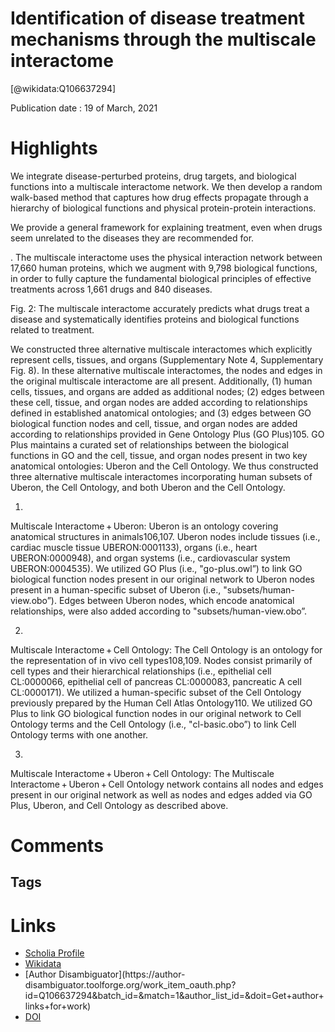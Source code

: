 
Identification of disease treatment mechanisms through the multiscale interactome
=================================================================================
  
  [@wikidata:Q106637294]  
  
Publication date : 19 of March, 2021  

# Highlights

 We integrate disease-perturbed proteins, drug targets, and biological functions into a multiscale interactome network. We then develop a random walk-based method that captures how drug effects propagate through a hierarchy of biological functions and physical protein-protein interactions.

 We provide a general framework for explaining treatment, even when drugs seem unrelated to the diseases they are recommended for.

 . The multiscale interactome uses the physical interaction network between 17,660 human proteins, which we augment with 9,798 biological functions, in order to fully capture the fundamental biological principles of effective treatments across 1,661 drugs and 840 diseases.

 Fig. 2: The multiscale interactome accurately predicts what drugs treat a disease and systematically identifies proteins and biological functions related to treatment.

 We constructed three alternative multiscale interactomes which explicitly represent cells, tissues, and organs (Supplementary Note 4, Supplementary Fig. 8). In these alternative multiscale interactomes, the nodes and edges in the original multiscale interactome are all present. Additionally, (1) human cells, tissues, and organs are added as additional nodes; (2) edges between these cell, tissue, and organ nodes are added according to relationships defined in established anatomical ontologies; and (3) edges between GO biological function nodes and cell, tissue, and organ nodes are added according to relationships provided in Gene Ontology Plus (GO Plus)105. GO Plus maintains a curated set of relationships between the biological functions in GO and the cell, tissue, and organ nodes present in two key anatomical ontologies: Uberon and the Cell Ontology. We thus constructed three alternative multiscale interactomes incorporating human subsets of Uberon, the Cell Ontology, and both Uberon and the Cell Ontology.

1.
Multiscale Interactome + Uberon: Uberon is an ontology covering anatomical structures in animals106,107. Uberon nodes include tissues (i.e., cardiac muscle tissue UBERON:0001133), organs (i.e., heart UBERON:0000948), and organ systems (i.e., cardiovascular system UBERON:0004535). We utilized GO Plus (i.e., "go-plus.owl”) to link GO biological function nodes present in our original network to Uberon nodes present in a human-specific subset of Uberon (i.e., "subsets/human-view.obo”). Edges between Uberon nodes, which encode anatomical relationships, were also added according to "subsets/human-view.obo”.

2.
Multiscale Interactome + Cell Ontology: The Cell Ontology is an ontology for the representation of in vivo cell types108,109. Nodes consist primarily of cell types and their hierarchical relationships (i.e., epithelial cell CL:0000066, epithelial cell of pancreas CL:0000083, pancreatic A cell CL:0000171). We utilized a human-specific subset of the Cell Ontology previously prepared by the Human Cell Atlas Ontology110. We utilized GO Plus to link GO biological function nodes in our original network to Cell Ontology terms and the Cell Ontology (i.e., "cl-basic.obo”) to link Cell Ontology terms with one another.

3.
Multiscale Interactome + Uberon + Cell Ontology: The Multiscale Interactome + Uberon + Cell Ontology network contains all nodes and edges present in our original network as well as nodes and edges added via GO Plus, Uberon, and Cell Ontology as described above.

 
# Comments

## Tags

# Links
  
 * [Scholia Profile](https://scholia.toolforge.org/work/Q106637294)  
 * [Wikidata](https://www.wikidata.org/wiki/Q106637294)  
 * [Author Disambiguator](https://author-
disambiguator.toolforge.org/work_item_oauth.php?id=Q106637294&batch_id=&match=1&author_list_id=&doit=Get+author+links+for+work)  
 * [DOI](https://doi.org/10.1038/S41467-021-21770-8)  

